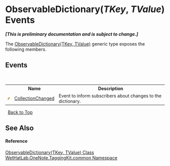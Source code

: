 # ObservableDictionary(*TKey*, *TValue*) Events
 _**\[This is preliminary documentation and is subject to change.\]**_

The <a href="b95e4b9e-1bee-ddc0-1db7-61a35069e23a">ObservableDictionary(TKey, TValue)</a> generic type exposes the following members.


## Events
&nbsp;<table><tr><th></th><th>Name</th><th>Description</th></tr><tr><td>![Public event](media/pubevent.gif "Public event")</td><td><a href="8b8d29b3-972c-6314-c15d-b1edb0fd33bb">CollectionChanged</a></td><td>
Event to inform subscribers about changes to the dictionary.</td></tr></table>&nbsp;
<a href="#observabledictionary(*tkey*,-*tvalue*)-events">Back to Top</a>

## See Also


#### Reference
<a href="b95e4b9e-1bee-ddc0-1db7-61a35069e23a">ObservableDictionary(TKey, TValue) Class</a><br /><a href="bcdbab9c-63d1-48a4-6937-af53fb8d9a55">WetHatLab.OneNote.TaggingKit.common Namespace</a><br />